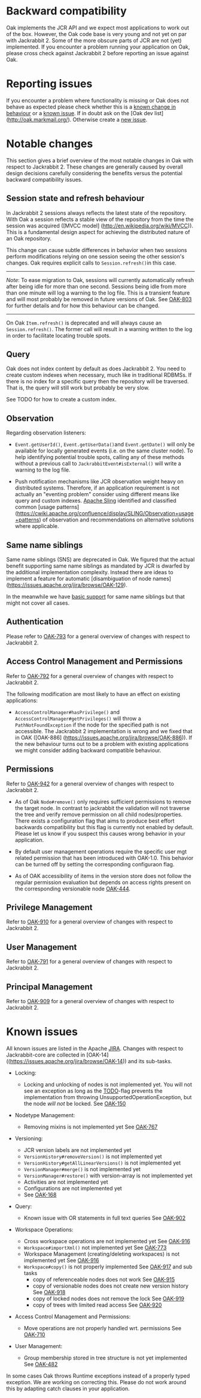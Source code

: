 <!--
   Licensed to the Apache Software Foundation (ASF) under one or more
   contributor license agreements.  See the NOTICE file distributed with
   this work for additional information regarding copyright ownership.
   The ASF licenses this file to You under the Apache License, Version 2.0
   (the "License"); you may not use this file except in compliance with
   the License.  You may obtain a copy of the License at

       http://www.apache.org/licenses/LICENSE-2.0

   Unless required by applicable law or agreed to in writing, software
   distributed under the License is distributed on an "AS IS" BASIS,
   WITHOUT WARRANTIES OR CONDITIONS OF ANY KIND, either express or implied.
   See the License for the specific language governing permissions and
   limitations under the License.
  -->

Backward compatibility
======================

Oak implements the JCR API and we expect most applications to work out of the box. However, the Oak
code base is very young and not yet on par with Jackrabbit 2. Some of the more obscure parts of JCR
are not (yet) implemented. If you encounter a problem running your application on Oak, please cross
check against Jackrabbit 2 before reporting an issue against Oak.

Reporting issues
================

If you encounter a problem where functionality is missing or Oak does not behave as expected please
check whether this is a [known change in behaviour](https://issues.apache.org/jira/browse/OAK-14) or
a [known issue](https://issues.apache.org/jira/browse/OAK). If in doubt ask on the [Oak dev list]
(http://oak.markmail.org/). Otherwise create a [new issue](https://issues.apache.org/jira/browse/OAK).

Notable changes
===============

This section gives a brief overview of the most notable changes in Oak with respect to Jackrabbit 2.
These changes are generally caused by overall design decisions carefully considering the benefits
versus the potential backward compatibility issues.

Session state and refresh behaviour
-----------------------------------

In Jackrabbit 2 sessions always reflects the latest state of the repository. With Oak a session
reflects a stable view of the repository from the time the session was acquired ([MVCC model]
(http://en.wikipedia.org/wiki/MVCC)). This is a fundamental design aspect for achieving the
distributed nature of an Oak repository.

This change can cause subtle differences in behavior when two sessions perform modifications
relying on one session seeing the other session's changes. Oak requires explicit calls to
`Session.refresh()`in this case.

----------------------------------------------------------------------------------------------------

*Note*: To ease migration to Oak, sessions will currently automatically refresh after being idle
        for more than one second. Sessions being idle from more than one minute will log a warning
        to the log file.
        This is a transient feature and will most probably be removed in future versions of Oak.
        See [OAK-803](https://issues.apache.org/jira/browse/OAK-803) for further details and for
        how this behaviour can be changed.

----------------------------------------------------------------------------------------------------

On Oak `Item.refresh()` is deprecated and will always cause an `Session.refresh()`. The former call
will result in a warning written to the log in order to facilitate locating trouble spots.

Query
-----

Oak does not index content by default as does Jackrabbit 2. You need to create custom indexes when
necessary, much like in traditional RDBMSs. If there is no index for a specific query then the
repository will be traversed. That is, the query will still work but probably be very slow.

See TODO for how to create a custom index.

Observation
-----------

Regarding observation listeners:

* `Event.getUserId()`, `Event.getUserData()`and `Event.getDate()` will only be available for locally
  generated events (i.e. on the same cluster node). To help identifying potential trouble spots,
  calling any of these methods without a previous call to `JackrabbitEvent#isExternal()` will write
  a warning to the log file.

* Push notification mechanisms like JCR observation weight heavy on distributed systems. Therefore,
  if an application requirement is not actually an "eventing problem" consider using different means
  like query and custom indexes.
  [Apache Sling](http://sling.apache.org) identified and classified common [usage patterns]
  (https://cwiki.apache.org/confluence/display/SLING/Observation+usage+patterns) of observation and
  recommendations on alternative solutions where applicable.

Same name siblings
------------------

Same name siblings (SNS) are deprecated in Oak. We figured that the actual benefit supporting same
name siblings as mandated by JCR is dwarfed by the additional implementation complexity. Instead
there are ideas to implement a feature for automatic [disambiguation of node names]
(https://issues.apache.org/jira/browse/OAK-129).

In the meanwhile we have [basic support](https://issues.apache.org/jira/browse/OAK-203) for same
name siblings but that might not cover all cases.

Authentication
--------------

Please refer to [OAK-793](https://issues.apache.org/jira/browse/OAK-793) for a general overview of
changes with respect to Jackrabbit 2.

Access Control Management and Permissions
-----------------------------------------

Refer to [OAK-792](https://issues.apache.org/jira/browse/OAK-792) for a general overview of changes
with respect to Jackrabbit 2.

The following modification are most likely to have an effect on existing applications:

* `AccessControlManager#hasPrivilege()` and `AccessControlManager#getPrivileges()` will throw a
  `PathNotFoundException` if the node for the specified path is not accessible. The Jackrabbit 2
  implementation is wrong and we fixed that in OAK ([OAK-886]
  (https://issues.apache.org/jira/browse/OAK-886)). If the new behaviour turns out to be a problem
  with existing applications we might consider adding backward compatible behaviour.

Permissions
-----------

Refer to [OAK-942](https://issues.apache.org/jira/browse/OAK-942) for a general overview of changes
with respect to Jackrabbit 2.

* As of Oak `Node#remove()` only requires sufficient permissions to remove the target node. In
  contrast to jackrabbit the validation will not traverse the tree and verify remove permission on
  all child nodes/properties. There exists a configuration flag that aims to produce best effort
  backwards compatibility but this flag is currently not enabled by default. Please let us know if
  you suspect this causes wrong behavior in your application.

* By default user management operations require the specific user mgt related
  permission that has been introduced with OAK-1.0. This behavior can be
  turned off by setting the corresponding configuraon flag.

* As of OAK accessibility of items in the version store does not follow the
  regular permission evaluation but depends on access rights present on the
  corresponding versionable node [OAK-444](https://issues.apache.org/jira/browse/OAK-444).

Privilege Management
--------------------

Refer to [OAK-910](https://issues.apache.org/jira/browse/OAK-910) for a general overview of changes
with respect to Jackrabbit 2.

User Management
---------------

Refer to [OAK-791](https://issues.apache.org/jira/browse/OAK-791) for a general overview of changes
with respect to Jackrabbit 2.

Principal Management
--------------------

Refer to [OAK-909](https://issues.apache.org/jira/browse/OAK-909) for a general overview of changes
with respect to Jackrabbit 2.

Known issues
============
All known issues are listed in the Apache [JIRA](https://issues.apache.org/jira/browse/OAK).
Changes with respect to Jackrabbit-core are collected in [OAK-14]
((https://issues.apache.org/jira/browse/OAK-14)) and its sub-tasks.

* Locking:
  * Locking and unlocking of nodes is not implemented yet. You will not see an exception as long as
    the [TODO](https://issues.apache.org/jira/browse/OAK-193)-flag prevents the implementation from
    throwing UnsupportedOperationException, but the node *will not* be locked.
    See [OAK-150](https://issues.apache.org/jira/browse/OAK-150)

* Nodetype Management:
  * Removing mixins is not implemented yet
    See [OAK-767](https://issues.apache.org/jira/browse/OAK-767)

* Versioning:
  * JCR version labels are not implemented yet
  * `VersionHistory#removeVersion()` is not implemented yet
  * `VersionHistory#getAllLinearVersions()` is not implemented yet
  * `VersionManager#merge()` is not implemented yet
  * `VersionManager#restore()` with version-array is not implemented yet
  * Activities are not implemented yet
  * Configurations are not implemented yet
  * See [OAK-168](https://issues.apache.org/jira/browse/OAK-168)

* Query:
  * Known issue with OR statements in full text queries
   See [OAK-902](https://issues.apache.org/jira/browse/OAK-902)

* Workspace Operations:
  * Cross workspace operations are not implemented yet
    See [OAK-916](https://issues.apache.org/jira/browse/OAK-916)
  * `Workspace#importXml()` not implemented yet
    See [OAK-773](https://issues.apache.org/jira/browse/OAK-773)
  * Workspace Management (creating/deleting workspaces) is not implemented yet
    See [OAK-916](https://issues.apache.org/jira/browse/OAK-916)
  * `Workspace#copy()` is not properly implemented
    See [OAK-917](https://issues.apache.org/jira/browse/OAK-917) and sub tasks
    * copy of referenceable nodes does not work
      See [OAK-915](https://issues.apache.org/jira/browse/OAK-915)
    * copy of versionable nodes does not create new version history
      See [OAK-918](https://issues.apache.org/jira/browse/OAK-918)
    * copy of locked nodes does not remove the lock
      See [OAK-919](https://issues.apache.org/jira/browse/OAK-919)
    * copy of trees with limited read access
      See [OAK-920](https://issues.apache.org/jira/browse/OAK-920)

* Access Control Management and Permissions:
  * Move operations are not properly handled wrt. permissions
    See [OAK-710](https://issues.apache.org/jira/browse/OAK-710)

* User Management:
  * Group membership stored in tree structure is not yet implemented
    See [OAK-482](https://issues.apache.org/jira/browse/OAK-482)

In some cases Oak throws Runtime exceptions instead of a properly typed exception. We are working
on correcting this. Please do not work around this by adapting catch clauses in your application.
